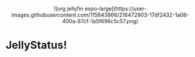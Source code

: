 <p align="center">
![org jellyfin expo-large](https://user-images.githubusercontent.com/115643866/216472903-17df2432-1a08-400a-87cf-1a5f696c5c57.png)


# JellyStatus!


